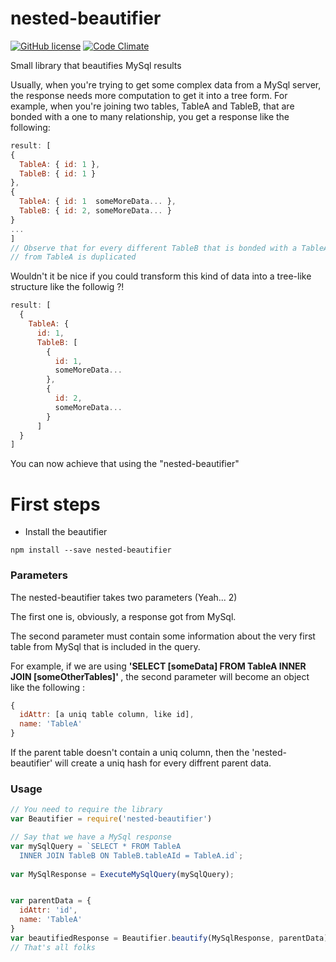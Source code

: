 # nested-beautifier

[![GitHub license](https://img.shields.io/badge/license-MIT-blue.svg)](https://raw.githubusercontent.com/ovidiuionut94/djin/nested_beautifier/LICENSE) 
[![Code Climate](https://codeclimate.com/github/ovidiuionut94/djin/badges/gpa.svg)](https://codeclimate.com/github/ovidiuionut94/djin)

Small library that beautifies MySql results

Usually, when you're trying to get some complex data from a MySql server, the response needs
more computation to get it into a tree form. For example, when you're joining two tables, TableA and TableB, that are bonded
with a one to many relationship, you get a response like the following:

```js
result: [
{
  TableA: { id: 1 },
  TableB: { id: 1 }
},
{
  TableA: { id: 1  someMoreData... },
  TableB: { id: 2, someMoreData... }
}
...
]
// Observe that for every different TableB that is bonded with a TableA record, the data
// from TableA is duplicated
```

Wouldn't it be nice if you could transform this kind of data into a tree-like structure like the followig ?!

```js
result: [
  {
    TableA: {
      id: 1,
      TableB: [
        {
          id: 1,
          someMoreData...
        },
        {
          id: 2,
          someMoreData...
        }
      ]
  }
]
```
You can now achieve that using the "nested-beautifier"

# First steps
- Install the beautifier

```
npm install --save nested-beautifier
```

### Parameters


The nested-beautifier takes two parameters (Yeah... 2)

The first one is, obviously, a response got from MySql.

The second parameter must contain some information about the very first table from MySql that is included in the query.

For example, if we are using <b> 'SELECT [someData] FROM TableA INNER JOIN [someOtherTables]' </b>,
the second parameter will become an object like the following : 
```js
{
  idAttr: [a uniq table column, like id],
  name: 'TableA'
}
```

If the parent table doesn't contain a uniq column, then the 'nested-beautifier' will create a uniq
hash for every diffrent parent data.


### Usage

```js
// You need to require the library
var Beautifier = require('nested-beautifier')

// Say that we have a MySql response
var mySqlQuery = `SELECT * FROM TableA 
  INNER JOIN TableB ON TableB.tableAId = TableA.id`;
  
var MySqlResponse = ExecuteMySqlQuery(mySqlQuery);


var parentData = {
  idAttr: 'id',
  name: 'TableA'
}
var beautifiedResponse = Beautifier.beautify(MySqlResponse, parentData);
// That's all folks
```

